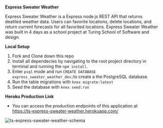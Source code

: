 **Express Sweater Weather**

Express Sweater Weather is a Express node.js REST API that returns deatiled weather data. Users can favorite locations, delete locations, and return current forecasts for all favorited locations. Express Sweater Weather was built in 4 days as a school project at Turing School of Software and design.

**Local Setup** 

1. Fork and Clone down this repo
1. Install all dependecies by navigating to the root project directory in terminal and running the `npm install`.
1. Enter `psql` mode and run `CREATE DATABASE express_sweater_weather_dev;`to create a the PostgreSQL database.
1. Run the table migrations with `knex migrate:latest`
1. Seed the database with `knex seed:run`

**Heroku Production Link**
  * You can access the production endpoints of this application at https://ts-express-sweater-weather.herokuapp.com/

![ts-express-sweater-weather-schema](https://dbdiagram.io/d/5dd77358edf08a25543e3af7)
